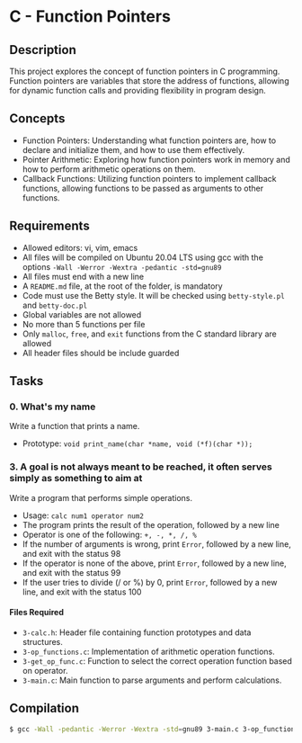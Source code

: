 # C - Function Pointers

## Description
This project explores the concept of function pointers in C programming. Function pointers are variables that store the address of functions, allowing for dynamic function calls and providing flexibility in program design.

## Concepts
- Function Pointers: Understanding what function pointers are, how to declare and initialize them, and how to use them effectively.
- Pointer Arithmetic: Exploring how function pointers work in memory and how to perform arithmetic operations on them.
- Callback Functions: Utilizing function pointers to implement callback functions, allowing functions to be passed as arguments to other functions.

## Requirements
- Allowed editors: vi, vim, emacs
- All files will be compiled on Ubuntu 20.04 LTS using gcc with the options `-Wall -Werror -Wextra -pedantic -std=gnu89`
- All files must end with a new line
- A `README.md` file, at the root of the folder, is mandatory
- Code must use the Betty style. It will be checked using `betty-style.pl` and `betty-doc.pl`
- Global variables are not allowed
- No more than 5 functions per file
- Only `malloc`, `free`, and `exit` functions from the C standard library are allowed
- All header files should be include guarded

## Tasks
### 0. What's my name
Write a function that prints a name.
- Prototype: `void print_name(char *name, void (*f)(char *));`

### 3. A goal is not always meant to be reached, it often serves simply as something to aim at
Write a program that performs simple operations.
- Usage: `calc num1 operator num2`
- The program prints the result of the operation, followed by a new line
- Operator is one of the following: `+, -, *, /, %`
- If the number of arguments is wrong, print `Error`, followed by a new line, and exit with the status 98
- If the operator is none of the above, print `Error`, followed by a new line, and exit with the status 99
- If the user tries to divide (/ or %) by 0, print `Error`, followed by a new line, and exit with the status 100

#### Files Required
- `3-calc.h`: Header file containing function prototypes and data structures.
- `3-op_functions.c`: Implementation of arithmetic operation functions.
- `3-get_op_func.c`: Function to select the correct operation function based on operator.
- `3-main.c`: Main function to parse arguments and perform calculations.

## Compilation
```bash
$ gcc -Wall -pedantic -Werror -Wextra -std=gnu89 3-main.c 3-op_functions.c 3-get_op_func.c -o calc
